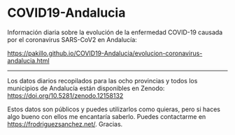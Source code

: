 # COVID19-Andalucia

Información diaria sobre la evolución de la enfermedad COVID-19 causada por el coronavirus SARS-CoV2 en Andalucía:

https://pakillo.github.io/COVID19-Andalucia/evolucion-coronavirus-andalucia.html

------------

Los datos diarios recopilados para las ocho provincias y todos los municipios de Andalucía están disponibles en Zenodo: https://doi.org/10.5281/zenodo.12158132

Estos datos son públicos y puedes utilizarlos como quieras, pero si haces algo bueno con ellos me encantaría saberlo. Puedes contactarme en https://frodriguezsanchez.net/. Gracias.
